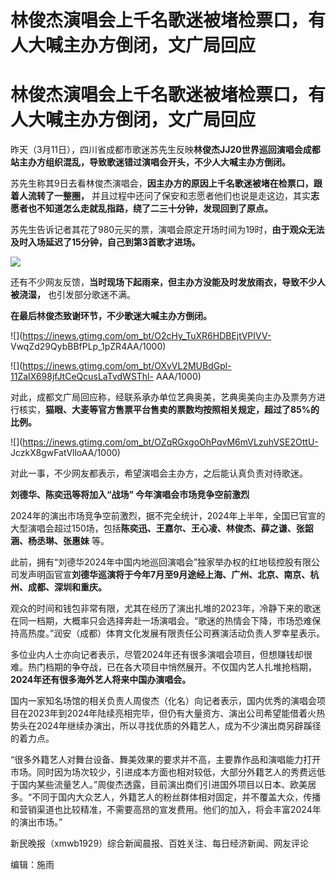 # 林俊杰演唱会上千名歌迷被堵检票口，有人大喊主办方倒闭，文广局回应

# 林俊杰演唱会上千名歌迷被堵检票口，有人大喊主办方倒闭，文广局回应

昨天（3月11日），四川省成都市歌迷苏先生反映**林俊杰JJ20世界巡回演唱会成都站主办方组织混乱，导致歌迷错过演唱会开头，不少人大喊主办方倒闭。**

苏先生称其9日去看林俊杰演唱会，**因主办方的原因上千名歌迷被堵在检票口，跟着人流转了一整圈，**
并且过程中还问了保安和志愿者他们也说是走这边，其实**志愿者也不知道怎么走就乱指路，绕了二三十分钟，发现回到了原点。**

苏先生告诉记者其花了980元买的票，演唱会原定开场时间为19时，**由于观众无法及时入场延迟了15分钟，自己到第3首歌才进场。**

![](https://inews.gtimg.com/om_bt/O4R0Cy4CJQFBVr9gM1LYoXTLiKlo3xGe9hh90jwVxGAV0AA/1000)

还有不少网友反馈，**当时现场下起雨来，但主办方没能及时发放雨衣，导致不少人被浇湿，** 也引发部分歌迷不满。

**在最后林俊杰致谢环节，不少歌迷大喊主办方倒闭。**

![](https://inews.gtimg.com/om_bt/O2cHy_TuXR6HDBEjtVPIVV-
VwqZd29QybBBfPLp_1pZR4AA/1000)

![](https://inews.gtimg.com/om_bt/OXvVL2MUBdGpl-11ZaIX698jfJtCeQcusLaTvdWSThl-
AAA/1000)

对此，成都文广局回应称，经联系承办单位艺典奥美，艺典奥美向主办及票务方进行核实，**猫眼、大麦等官方售票平台售卖的票数均按照相关规定，超过了85%的比例。**

![](https://inews.gtimg.com/om_bt/OZqRGxgoOhPqvM6mVLzuhVSE2OttU-
JczkX8gwFatVlloAA/1000)

对此一事，不少网友都表示，希望演唱会主办方，之后能认真负责对待歌迷。

**刘德华、陈奕迅等将加入“战场” 今年演唱会市场竞争空前激烈**

2024年的演出市场竞争空前激烈，据不完全统计，2024年上半年，全国已官宣的大型演唱会超过150场，包括**陈奕迅、王嘉尔、王心凌、林俊杰、薛之谦、张韶涵、杨丞琳、张惠妹**
等。

此前，拥有“刘德华2024年中国内地巡回演唱会”独家举办权的红地毯控股有限公司发声明函官宣**刘德华巡演将于今年7月至9月途经上海、广州、北京、南京、杭州、成都、深圳和重庆。**

观众的时间和钱包非常有限，尤其在经历了演出扎堆的2023年，冷静下来的歌迷在同一档期，大概率只会选择奔赴一场演唱会。“歌迷的热情会下降，市场恐难保持高热度。”润安（成都）体育文化发展有限责任公司赛演活动负责人罗幸星表示。

多位业内人士亦向记者表示，尽管2024年还有很多演唱会项目，但想赚钱却很难。热门档期的争夺战，已在各大项目中悄然展开。不仅国内艺人扎堆抢档期，**2024年还有很多海外艺人将来中国办演唱会。**

国内一家知名场馆的相关负责人周俊杰（化名）向记者表示，国内优秀的演唱会项目在2023年到2024年陆续亮相完毕，但仍有大量资方、演出公司希望能借着火热势头在2024年继续办演出，所以寻找优质的外籍艺人，成为不少演出商另辟蹊径的着力点。

“很多外籍艺人对舞台设备、舞美效果的要求并不高，主要靠作品和演唱能力打开市场。同时因为场次较少，引进成本方面也相对较低，大部分外籍艺人的秀费远低于国内某些流量艺人。”周俊杰透露，目前演出商们引进国外项目以日本、欧美居多。“不同于国内大众艺人，外籍艺人的粉丝群体相对固定，并不覆盖大众，传播和营销渠道也比较精准，不需要高昂的宣发费用。他们的加入，将会丰富2024年的演出市场。”

新民晚报（xmwb1929）综合新闻晨报、百姓关注、每日经济新闻、网友评论

编辑：施雨

